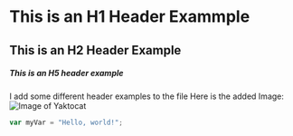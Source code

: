 # This is an H1 Header Exammple
## This is an H2 Header Example
##### This is an H5 header example
I add some different header examples to the file
Here is the added Image:
![Image of Yaktocat](https://octodex.github.com/images/yaktocat.png)
``` javascript
var myVar = "Hello, world!";
```
